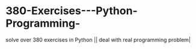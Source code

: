 # 380-Exercises---Python-Programming-
solve over 380 exercises in Python || deal with real programming problem|
